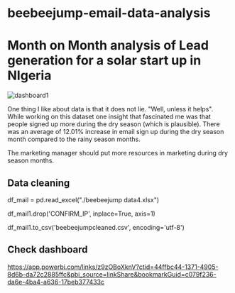 # beebeejump-email-data-analysis

# Month on Month analysis of Lead generation for a solar start up in NIgeria

![dashboard1](https://github.com/opadotun-taiwo/beebeejumop-email-data-analysis/assets/63159381/60243e46-3394-4a02-a464-cd6a8335ed31)


One thing I like about data is that it does not lie. "Well, unless it helps". 
While working on this dataset one insight that fascinated me was that people signed up more during the dry season (which is plausible). 
There was an average of 12.01% increase in email sign up during the dry season month compared to the rainy season months.

The marketing manager should put more resources in marketing during dry season months. 

## Data cleaning
df_mail = pd.read_excel("./beebeejump data4.xlsx")

df_mail1.drop('CONFIRM_IP', inplace=True, axis=1)

df_mail1.to_csv('beebeejumpcleaned.csv', encoding='utf-8')

## Check dashboard
https://app.powerbi.com/links/z9zOBoXknV?ctid=44ffbc44-1371-4905-8d6b-da72c2885ffc&pbi_source=linkShare&bookmarkGuid=c079f236-da6e-4ba4-a636-17beb377433c
